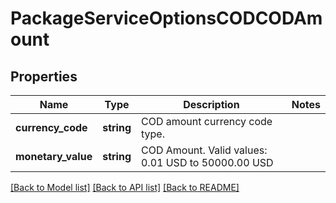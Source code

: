 # PackageServiceOptionsCODCODAmount

## Properties
Name | Type | Description | Notes
------------ | ------------- | ------------- | -------------
**currency_code** | **string** | COD amount currency code type. | 
**monetary_value** | **string** | COD Amount. Valid values: 0.01 USD to 50000.00 USD | 

[[Back to Model list]](../../README.md#documentation-for-models) [[Back to API list]](../../README.md#documentation-for-api-endpoints) [[Back to README]](../../README.md)

